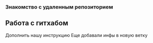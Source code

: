 ### Знакомство с удаленным репозиторием
## Работа с гитхабом
Дополнить нашу инструкцию
Еще добавали инфы в новую ветку
